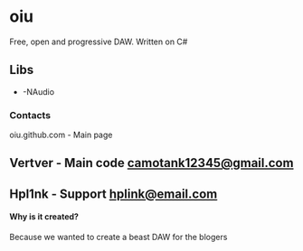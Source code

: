 # oiu

Free, open and progressive DAW. Written on C#

## Libs
* -NAudio

### Contacts
oiu.github.com - Main page

Vertver - Main code <camotank12345@gmail.com>
---
Hpl1nk - Support <hplink@email.com>
---

#### Why is it created?

Because we wanted to create a beast DAW for the blogers

